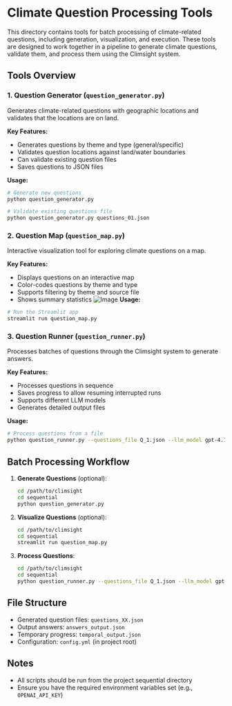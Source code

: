 # Climate Question Processing Tools

This directory contains tools for batch processing of climate-related questions, including generation, visualization, and execution. These tools are designed to work together in a pipeline to generate climate questions, validate them, and process them using the Climsight system.

## Tools Overview

### 1. Question Generator (`question_generator.py`)

Generates climate-related questions with geographic locations and validates that the locations are on land.

**Key Features:**
- Generates questions by theme and type (general/specific)
- Validates question locations against land/water boundaries
- Can validate existing question files
- Saves questions to JSON files

**Usage:**
```bash
# Generate new questions
python question_generator.py

# Validate existing questions file
python question_generator.py questions_01.json
```

### 2. Question Map (`question_map.py`)

Interactive visualization tool for exploring climate questions on a map.

**Key Features:**
- Displays questions on an interactive map
- Color-codes questions by theme and type
- Supports filtering by theme and source file
- Shows summary statistics
![Image](https://github.com/user-attachments/assets/96f5b946-0432-4320-92be-10c9cc9358a7)
**Usage:**
```bash
# Run the Streamlit app
streamlit run question_map.py
```

### 3. Question Runner (`question_runner.py`)

Processes batches of questions through the Climsight system to generate answers.

**Key Features:**
- Processes questions in sequence
- Saves progress to allow resuming interrupted runs
- Supports different LLM models
- Generates detailed output files

**Usage:**
```bash
# Process questions from a file
python question_runner.py --questions_file Q_1.json --llm_model gpt-4.1-nano
```

## Batch Processing Workflow

1. **Generate Questions** (optional):
   ```bash
   cd /path/to/climsight
   cd sequential
   python question_generator.py
   ```

2. **Visualize Questions** (optional):
   ```bash
   cd /path/to/climsight
   cd sequential
   streamlit run question_map.py
   ```

3. **Process Questions**:
   ```bash
   cd /path/to/climsight
   cd sequential
   python question_runner.py --questions_file Q_1.json --llm_model gpt-4.1-nano
   ```

## File Structure

- Generated question files: `questions_XX.json`
- Output answers: `answers_output.json`
- Temporary progress: `temporal_output.json`
- Configuration: `config.yml` (in project root)

## Notes

- All scripts should be run from the project sequential directory
- Ensure you have the required environment variables set (e.g., `OPENAI_API_KEY`)

